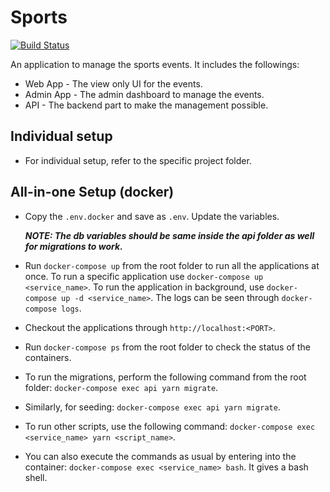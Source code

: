 # Sports

[![Build Status](https://travis-ci.org/leapfrogtechnology/sports.svg?branch=master)](https://travis-ci.org/leapfrogtechnology/sports)

An application to manage the sports events. It includes the followings:

* Web App - The view only UI for the events.
* Admin App - The admin dashboard to manage the events.
* API - The backend part to make the management possible.

## Individual setup

* For individual setup, refer to the specific project folder.

## All-in-one Setup (docker)

* Copy the `.env.docker` and save as `.env`. Update the variables.

  **_NOTE: The db variables should be same inside the api folder as well for migrations to work._**

* Run `docker-compose up` from the root folder to run all the applications at once. To run a specific application use `docker-compose up <service_name>`. To run the application in background, use `docker-compose up -d <service_name>`. The logs can be seen through `docker-compose logs`.

* Checkout the applications through `http://localhost:<PORT>`.

* Run `docker-compose ps` from the root folder to check the status of the containers.

* To run the migrations, perform the following command from the root folder: `docker-compose exec api yarn migrate`.

* Similarly, for seeding: `docker-compose exec api yarn migrate`.

* To run other scripts, use the following command: `docker-compose exec <service_name> yarn <script_name>`.

* You can also execute the commands as usual by entering into the container: `docker-compose exec <service_name> bash`. It gives a bash shell.
